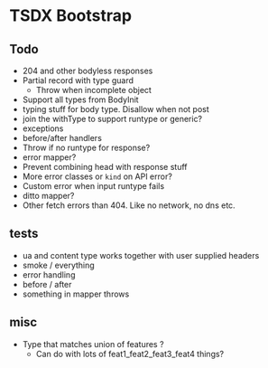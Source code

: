 # TSDX Bootstrap

## Todo

- 204 and other bodyless responses
- Partial record with type guard
  - Throw when incomplete object
- Support all types from BodyInit
- typing stuff for body type. Disallow when not post
- join the withType to support runtype or generic?
- exceptions
- before/after handlers
- Throw if no runtype for response?
- error mapper?
- Prevent combining head with response stuff
- More error classes or `kind` on API error?
- Custom error when input runtype fails
- ditto mapper?
- Other fetch errors than 404. Like no network, no dns etc.

## tests

- ua and content type works together with user supplied headers
- smoke / everything
- error handling
- before / after
- something in mapper throws

## misc

- Type that matches union of features ?
  - Can do with lots of feat1_feat2_feat3_feat4 things?
